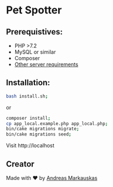 # Pet Spotter

## Prerequistives:
- PHP >7.2
- MySQL or similar
- Composer
- <a href="https://book.cakephp.org/4/en/installation.html">Other server requirements</a>

## Installation:
```bash
bash install.sh;
```

or 

```bash
composer install;
cp app_local.example.php app_local.php;
bin/cake migrations migrate;
bin/cake migrations seed;
```

Visit http://localhost

## Creator

Made with ❤️ by <a href="https://www.linkedin.com/in/amarkauskas/">Andreas Markauskas</a>